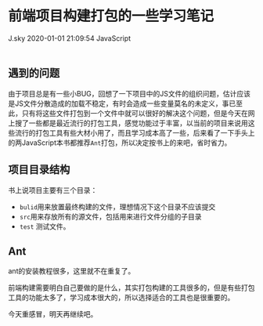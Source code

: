 <div class="blog-article">
<h1 class="title">前端项目构建打包的一些学习笔记</h1>
<span class="author">J.sky</span>
<span class="time">2020-01-01 21:09:54</span>
<span class="tag">JavaScript</span>
</div>
</br>

## 遇到的问题

由于项目总是有一些小BUG，回想了一下项目中的JS文件的组织问题，估计应该是JS文件分散造成的加载不稳定，有时会造成一些变量莫名的未定义，事已至此，只有将这些文件打包到一个文件中就可以很好的解决这个问题，但是今天在网上搜了一些都是最近流行的打包工具，感觉功能过于丰富，以当前的项目来说用这些流行的打包工具有些大材小用了，而且学习成本高了一些，后来看了一下手头上的两JavaScript本书都推荐`Ant`打包，所以决定按书上的来吧，省时省力。

## 项目目录结构

书上说项目主要有三个目录：

* `bulid`用来放置最终构建的文件，理想情况下这个目录不应该提交
* `src`用来存放所有的源文件，包括用来进行文件分组的子目录
* `test` 测试文件。

## Ant

ant的安装教程很多，这里就不在重复了。

前端构建需要明白自己要做的是什么，其实打包构建的工具很多的，但是有些打包工具的功能太多了，学习成本很大的，所以选择适合的工具也是很重要的。

今天重感冒，明天再继续吧。



